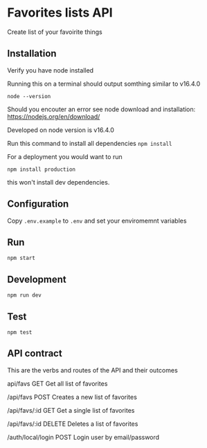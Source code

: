 # Favorites lists API

Create list of your favoirite things

## Installation

Verify you have node installed

Running this on a terminal should output somthing similar to v16.4.0

`node --version`

Should you encouter an error see node download and installation: https://nodejs.org/en/download/

Developed on node version is v16.4.0

Run this command to install all dependencies
`npm install`

For a deployment you would want to run

`npm install production`

this won't install dev dependencies.

## Configuration

Copy `.env.example` to `.env` and set your enviromemnt variables

## Run

`npm start`

## Development

`npm run dev`

## Test

`npm test`

## API contract

This are the verbs and routes of the API and their outcomes

api/favs GET Get all list of favorites

/api/favs POST Creates a new list of favorites

/api/favs/:id GET Get a single list of favorites

/api/favs/:id DELETE Deletes a list of favorites

/auth/local/login POST Login user by email/password
